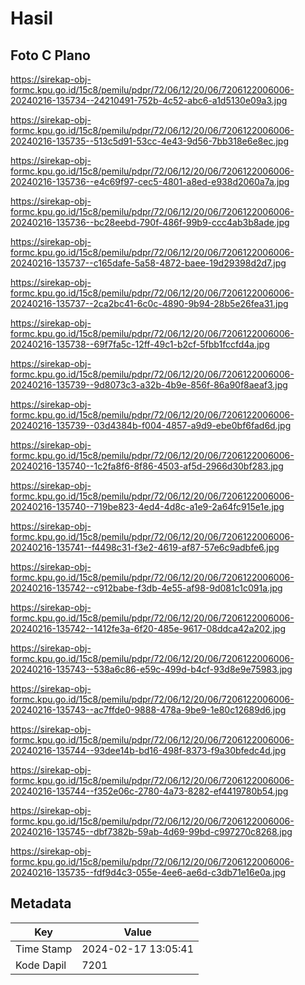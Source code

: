 # Hasil

## Foto C Plano

https://sirekap-obj-formc.kpu.go.id/15c8/pemilu/pdpr/72/06/12/20/06/7206122006006-20240216-135734--24210491-752b-4c52-abc6-a1d5130e09a3.jpg

https://sirekap-obj-formc.kpu.go.id/15c8/pemilu/pdpr/72/06/12/20/06/7206122006006-20240216-135735--513c5d91-53cc-4e43-9d56-7bb318e6e8ec.jpg

https://sirekap-obj-formc.kpu.go.id/15c8/pemilu/pdpr/72/06/12/20/06/7206122006006-20240216-135736--e4c69f97-cec5-4801-a8ed-e938d2060a7a.jpg

https://sirekap-obj-formc.kpu.go.id/15c8/pemilu/pdpr/72/06/12/20/06/7206122006006-20240216-135736--bc28eebd-790f-486f-99b9-ccc4ab3b8ade.jpg

https://sirekap-obj-formc.kpu.go.id/15c8/pemilu/pdpr/72/06/12/20/06/7206122006006-20240216-135737--c165dafe-5a58-4872-baee-19d29398d2d7.jpg

https://sirekap-obj-formc.kpu.go.id/15c8/pemilu/pdpr/72/06/12/20/06/7206122006006-20240216-135737--2ca2bc41-6c0c-4890-9b94-28b5e26fea31.jpg

https://sirekap-obj-formc.kpu.go.id/15c8/pemilu/pdpr/72/06/12/20/06/7206122006006-20240216-135738--69f7fa5c-12ff-49c1-b2cf-5fbb1fccfd4a.jpg

https://sirekap-obj-formc.kpu.go.id/15c8/pemilu/pdpr/72/06/12/20/06/7206122006006-20240216-135739--9d8073c3-a32b-4b9e-856f-86a90f8aeaf3.jpg

https://sirekap-obj-formc.kpu.go.id/15c8/pemilu/pdpr/72/06/12/20/06/7206122006006-20240216-135739--03d4384b-f004-4857-a9d9-ebe0bf6fad6d.jpg

https://sirekap-obj-formc.kpu.go.id/15c8/pemilu/pdpr/72/06/12/20/06/7206122006006-20240216-135740--1c2fa8f6-8f86-4503-af5d-2966d30bf283.jpg

https://sirekap-obj-formc.kpu.go.id/15c8/pemilu/pdpr/72/06/12/20/06/7206122006006-20240216-135740--719be823-4ed4-4d8c-a1e9-2a64fc915e1e.jpg

https://sirekap-obj-formc.kpu.go.id/15c8/pemilu/pdpr/72/06/12/20/06/7206122006006-20240216-135741--f4498c31-f3e2-4619-af87-57e6c9adbfe6.jpg

https://sirekap-obj-formc.kpu.go.id/15c8/pemilu/pdpr/72/06/12/20/06/7206122006006-20240216-135742--c912babe-f3db-4e55-af98-9d081c1c091a.jpg

https://sirekap-obj-formc.kpu.go.id/15c8/pemilu/pdpr/72/06/12/20/06/7206122006006-20240216-135742--1412fe3a-6f20-485e-9617-08ddca42a202.jpg

https://sirekap-obj-formc.kpu.go.id/15c8/pemilu/pdpr/72/06/12/20/06/7206122006006-20240216-135743--538a6c86-e59c-499d-b4cf-93d8e9e75983.jpg

https://sirekap-obj-formc.kpu.go.id/15c8/pemilu/pdpr/72/06/12/20/06/7206122006006-20240216-135743--ac7ffde0-9888-478a-9be9-1e80c12689d6.jpg

https://sirekap-obj-formc.kpu.go.id/15c8/pemilu/pdpr/72/06/12/20/06/7206122006006-20240216-135744--93dee14b-bd16-498f-8373-f9a30bfedc4d.jpg

https://sirekap-obj-formc.kpu.go.id/15c8/pemilu/pdpr/72/06/12/20/06/7206122006006-20240216-135744--f352e06c-2780-4a73-8282-ef4419780b54.jpg

https://sirekap-obj-formc.kpu.go.id/15c8/pemilu/pdpr/72/06/12/20/06/7206122006006-20240216-135745--dbf7382b-59ab-4d69-99bd-c997270c8268.jpg

https://sirekap-obj-formc.kpu.go.id/15c8/pemilu/pdpr/72/06/12/20/06/7206122006006-20240216-135735--fdf9d4c3-055e-4ee6-ae6d-c3db71e16e0a.jpg


## Metadata

| Key        | Value               |
| ---------- | ------------------- |
| Time Stamp | 2024-02-17 13:05:41 |
| Kode Dapil | 7201                |



